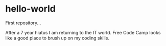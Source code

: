 # hello-world
First repository...

After a 7 year hiatus I am returning to the IT world. Free Code Camp looks like a good place to brush up on my coding skills.

